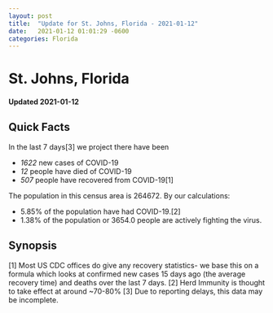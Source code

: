 ```yaml
---
layout: post
title:  "Update for St. Johns, Florida - 2021-01-12"
date:   2021-01-12 01:01:29 -0600
categories: Florida
---
```


# St. Johns, Florida
#### Updated 2021-01-12

## Quick Facts

In the last 7 days[3] we project there have been
- *1622* new cases of COVID-19
- *12* people have died of COVID-19
- *507* people have recovered from COVID-19[1]

The population in this census area is 264672. By our calculations:
- 5.85% of the population have had COVID-19.[2]
- 1.38% of the population or 3654.0 people are actively fighting the virus.

## Synopsis




[1] Most US CDC offices do give any recovery statistics- we base this on a formula which looks at confirmed new cases
15 days ago (the average recovery time) and deaths over the last 7 days.
[2] Herd Immunity is thought to take effect at around ~70-80%
[3] Due to reporting delays, this data may be incomplete. 
    